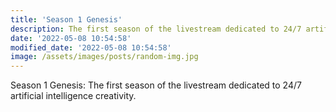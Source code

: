 ```yaml
---
title: 'Season 1 Genesis'
description: The first season of the livestream dedicated to 24/7 artificial intelligence creativity.
date: '2022-05-08 10:54:58'
modified_date: '2022-05-08 10:54:58'
image: /assets/images/posts/random-img.jpg
---
```


Season 1 Genesis: The first season of the livestream dedicated to 24/7 artificial intelligence creativity.

<!-- Lorem ipsum dolor sit amet, consectetur adipiscing elit.

Example with image:

![Error](@@baseUrl@@/assets/images/posts/error.png)

Example code block:

```js
function myFunction() {
  return true;
}
``` -->
